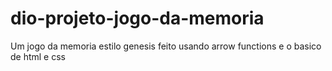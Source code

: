 # dio-projeto-jogo-da-memoria
Um jogo da memoria estilo genesis feito usando arrow functions e o basico de html e css
